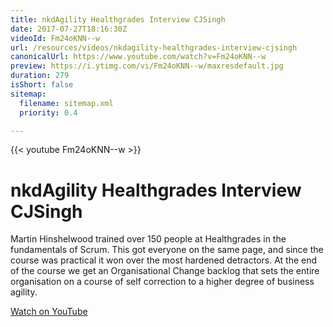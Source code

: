 ```yaml
---
title: nkdAgility Healthgrades Interview CJSingh
date: 2017-07-27T18:16:30Z
videoId: Fm24oKNN--w
url: /resources/videos/nkdagility-healthgrades-interview-cjsingh
canonicalUrl: https://www.youtube.com/watch?v=Fm24oKNN--w
preview: https://i.ytimg.com/vi/Fm24oKNN--w/maxresdefault.jpg
duration: 279
isShort: false
sitemap:
  filename: sitemap.xml
  priority: 0.4

---
```


{{< youtube Fm24oKNN--w >}}

# nkdAgility Healthgrades Interview CJSingh

Martin Hinshelwood trained over 150 people at Healthgrades in the fundamentals of Scrum. This got everyone on the same page, and since the course was practical it won over the most hardened detractors. At the end of the course we get an Organisational Change backlog that sets the entire organisation on a course of self correction to a higher degree of business agility.

[Watch on YouTube](https://www.youtube.com/watch?v=Fm24oKNN--w)


